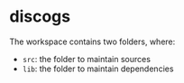 # discogs
The workspace contains two folders, where:

- `src`: the folder to maintain sources
- `lib`: the folder to maintain dependencies
